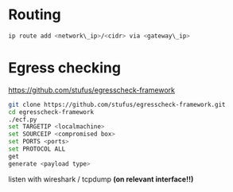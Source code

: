 # Routing
```bash
ip route add <network\_ip>/<cidr> via <gateway\_ip>
```

# Egress checking
https://github.com/stufus/egresscheck-framework
```bash
git clone https://github.com/stufus/egresscheck-framework.git
cd egresscheck-framework
./ecf.py
set TARGETIP <localmachine>
set SOURCEIP <compromised box>
set PORTS <ports>
set PROTOCOL ALL
get
generate <payload type>
```
listen with wireshark / tcpdump **(on relevant interface!!)**